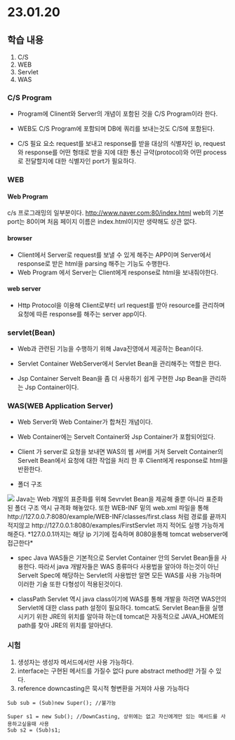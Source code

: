 # 23.01.20

## 학습 내용
1. C/S
2. WEB 
4. Servlet
5. WAS


### C/S Program
- Program에 Clinent와 Server의 개념이 포함된 것을 C/S Program이라 한다.
- WEB도 C/S Program에 포함되며 DB에 쿼리를 보내는것도 C/S에 포함된다. 


- C/S 필요 요소
request를 보내고 response를 받을 대상의 식별자인 ip, request와 response를 어떤 형태로 받을 지에 대한 통신 규약(protocol)와 어떤 process로 전달할지에 대한 식별자인 port가 필요하다.



### WEB

#### Web Program
c/s 프로그래밍의 일부분이다. 
http://www.naver.com:80/index.html
web의 기본 port는 80이며 처음 페이지 이름은 index.html이지만 생략해도 상관 없다.


#### browser
- Client에서 Server로 request를 보낼 수 있게 해주는 APP이며 Server에서 response로 받은 html을 parsing 해주는 기능도 수행한다.
- Web Program 에서 Server는 Client에게 response로 html을 보내줘야한다.


#### web server 
- Http Protocol을 이용해 Client로부터 url request를 받아 resource를 관리하며 요청에 따른 response를 해주는 server app이다.



### servlet(Bean) 
- Web과 관련된 기능을 수행하기 위해 Java진영에서 제공하는 Bean이다.


- Servlet Container 
WebServer에서 Servlet Bean을 관리해주는 역할은 한다.

- Jsp Container
Servelt Bean을 좀 더 사용하기 쉽게 구현한 Jsp Bean을 관리하는 Jsp Container이다.



### WAS(WEB Application Server)
-  Web Server와 Web Container가 합쳐진 개념이다.
-  Web Container에는 Servelt Container와 Jsp Container가 포함되어있다.
- Client 가 server로 요청을 보내면 WAS의 웹 서버를 거쳐 Servelt Container의 Servelt Bean에서 요청에 대한 작업을 처리 한 후
Client에게 response로 html을 반환한다.


- 폴더 구조
<img src="https://user-images.githubusercontent.com/115130757/214233311-aa31cae6-a463-4234-bba9-87aee1d61e4f.PNG">
Java는 Web 개발의 표준화를 위해 Sevrvlet Bean을 제공해 줄뿐 아니라 표준화된 폴더 구조 역시 규격화 해놓았다.   
또한 WEB-INF 밑의 web.xml 파일을 통해 http://127.0.0.7:8080/example/WEB-INF/classes/first.class 처럼 경로를 끝까지 적지않고    
http://127.0.0.1:8080/examples/FirstServlet 까지 적어도 실행 가능하게 해준다.     
*127.0.0.1까지는 해당 ip 기기에 접속하며 8080을통해 tomcat webserver에 접근한다*

- spec
Java WAS들은 기본적으로 Servlet Container 안의 Servlet Bean들을 사용한다. 따라서 java 개발자들은 WAS 종류마다 사용법을
알아야 하는것이 아닌 Servelt Spec에 해당하는 Servlet의 사용법만 알면 모든 WAS를 사용 가능하며 이러한 기술 또한 다형성이 적용된것이다.

- classPath
Servlet 역시 java class이기에 WAS를 통해 개발을 하려면 WAS안의  Servlet에 대한 class path 설정이 필요하다.
tomcat도 Servlet Bean들을 실행시키기 위한 JRE의 위치를 알아햐 하는데 tomcat은 자동적으로 JAVA_HOME의 path를 찾아 JRE의 위치를 알아낸다.



### 시험 
1. 생성자는 생성자 메서드에서만 사용 가능하다.
2. interface는 구현된 메서드를 가질수 없다 pure abstract method만 가질 수 있다.
3. reference downcasting은 묵시적 형변환을 거져야 사용 가능하다 
```
Sub sub = (Sub)new Super(); //불가능

Super s1 = new Sub(); //DownCasting, 상위에는 없고 자신에게만 있는 메서드를 사용하고싶을때 사용
Sub s2 = (Sub)s1;
```

